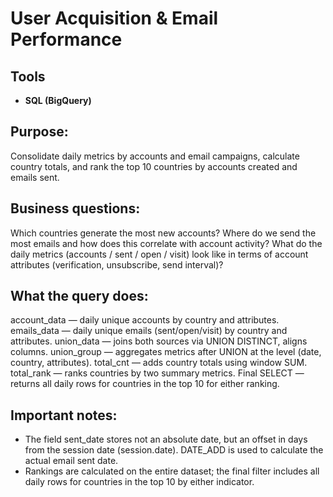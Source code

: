 # User Acquisition & Email Performance 

## Tools
- **SQL (BigQuery)**


## Purpose: 
Consolidate daily metrics by accounts and email campaigns, calculate country totals, and rank the top 10 countries by accounts created and emails sent.

## Business questions:
Which countries generate the most new accounts?
Where do we send the most emails and how does this correlate with account activity?
What do the daily metrics (accounts / sent / open / visit) look like in terms of account attributes (verification, unsubscribe, send interval)?

## What the query does:
account_data — daily unique accounts by country and attributes.
emails_data — daily unique emails (sent/open/visit) by country and attributes.
union_data — joins both sources via UNION DISTINCT, aligns columns.
union_group — aggregates metrics after UNION at the level (date, country, attributes).
total_cnt — adds country totals using window SUM.
total_rank — ranks countries by two summary metrics.
Final SELECT — returns all daily rows for countries in the top 10 for either ranking.

## Important notes:
- The field sent_date stores not an absolute date, but an offset in days from the session date (session.date).  DATE_ADD is used to calculate the actual email sent date.
- Rankings are calculated on the entire dataset; the final filter includes all daily rows for countries in the top 10 by either indicator.
